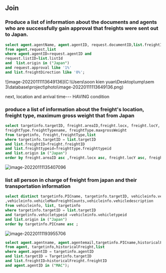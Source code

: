 ## Join

### Produce a list of information about the documents and agents who are successfully gain approval that freights were sent out to Japan. 


````sql
select agent.agentName, agent.agentID, request.documentID,list.freightID
from agent,request,list
where agent.agentID=request.agentID and
request.listID=list.listId
and  list.origin in ("Japan")
and request.approval like '1%'
and list.freightDirection like '0%';
````

![image-20220111113649136](C:\Users\soon kien yuan\Desktop\ump\sem 3\database\project\photo\image-20220111113649136.png)

next, location and arrival time--- HAVING condition

### produce a list of information about the freight's location, freight type, maximum gross weight that from Japan

`````sql
select targetinfo.targetID, freight.areaID,freight.locx, freight.locY, freight.stackLVl,
freightType.freightTypename, freightType.maxgrossWeight
from targetinfo, freight,freightType,list
where targetinfo.targetID = list.targetID
and list.freightID=freight.freightID
and list.freighttypeid=freighttype.freighttypeid
and list.origin in ("Japan")
order by freight.areaID asc ,freight.locx asc, freight.locY asc, freight.stackLVl asc;
`````

![image-20220111135407096](photo/image-20220111135407096.png)

### list all person in charge of freight from japan and their transportation information

````sql
select distinct targetinfo.PICname, targetinfo.targetID, vehicleinfo.vehiclename
,vehicleinfo.vehicleMaxFreightCounts,vehicleinfo.vehicledescription
from vehicleinfo, list, targetinfo
where targetinfo.targetID = list.targetID 
and targetinfo.vehicletypeid =vehicleinfo.vehicletypeid
and list.origin in ("Japan")
order by targetinfo.PICname asc ;
````

![image-20220111193955706](photo/image-20220111193955706.png)

````sql
select agent.agentname, agent.agentemail,targetinfo.PICname,historicalFreight.departureTime
from agent, targetinfo,historicalFreight,list
where agent.agentID = targetinfo.agentID
and list.targetID = Targetinfo.targetID
and list.freightID=historicalFreight.freightID
and agent.agentID in ("MAC");
````

